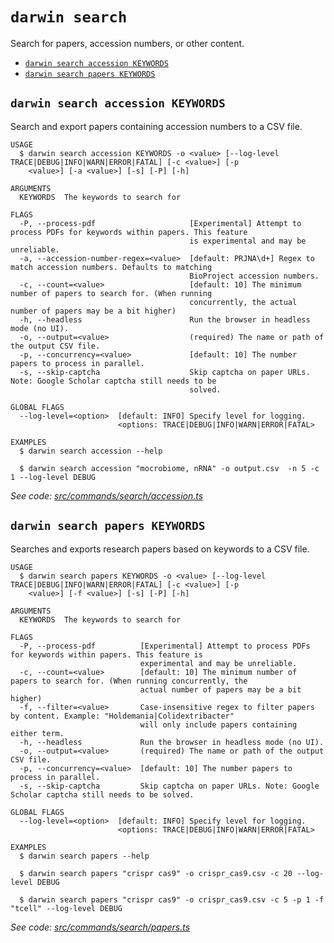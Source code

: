 `darwin search`
===============

Search for papers, accession numbers, or other content.

* [`darwin search accession KEYWORDS`](#darwin-search-accession-keywords)
* [`darwin search papers KEYWORDS`](#darwin-search-papers-keywords)

## `darwin search accession KEYWORDS`

Search and export papers containing accession numbers to a CSV file.

```
USAGE
  $ darwin search accession KEYWORDS -o <value> [--log-level TRACE|DEBUG|INFO|WARN|ERROR|FATAL] [-c <value>] [-p
    <value>] [-a <value>] [-s] [-P] [-h]

ARGUMENTS
  KEYWORDS  The keywords to search for

FLAGS
  -P, --process-pdf                     [Experimental] Attempt to process PDFs for keywords within papers. This feature
                                        is experimental and may be unreliable.
  -a, --accession-number-regex=<value>  [default: PRJNA\d+] Regex to match accession numbers. Defaults to matching
                                        BioProject accession numbers.
  -c, --count=<value>                   [default: 10] The minimum number of papers to search for. (When running
                                        concurrently, the actual number of papers may be a bit higher)
  -h, --headless                        Run the browser in headless mode (no UI).
  -o, --output=<value>                  (required) The name or path of the output CSV file.
  -p, --concurrency=<value>             [default: 10] The number papers to process in parallel.
  -s, --skip-captcha                    Skip captcha on paper URLs. Note: Google Scholar captcha still needs to be
                                        solved.

GLOBAL FLAGS
  --log-level=<option>  [default: INFO] Specify level for logging.
                        <options: TRACE|DEBUG|INFO|WARN|ERROR|FATAL>

EXAMPLES
  $ darwin search accession --help

  $ darwin search accession "mocrobiome, nRNA" -o output.csv  -n 5 -c 1 --log-level DEBUG
```

_See code: [src/commands/search/accession.ts](https://github.com/rpidanny/darwin/blob/v1.19.0/src/commands/search/accession.ts)_

## `darwin search papers KEYWORDS`

Searches and exports research papers based on keywords to a CSV file.

```
USAGE
  $ darwin search papers KEYWORDS -o <value> [--log-level TRACE|DEBUG|INFO|WARN|ERROR|FATAL] [-c <value>] [-p
    <value>] [-f <value>] [-s] [-P] [-h]

ARGUMENTS
  KEYWORDS  The keywords to search for

FLAGS
  -P, --process-pdf          [Experimental] Attempt to process PDFs for keywords within papers. This feature is
                             experimental and may be unreliable.
  -c, --count=<value>        [default: 10] The minimum number of papers to search for. (When running concurrently, the
                             actual number of papers may be a bit higher)
  -f, --filter=<value>       Case-insensitive regex to filter papers by content. Example: "Holdemania|Colidextribacter"
                             will only include papers containing either term.
  -h, --headless             Run the browser in headless mode (no UI).
  -o, --output=<value>       (required) The name or path of the output CSV file.
  -p, --concurrency=<value>  [default: 10] The number papers to process in parallel.
  -s, --skip-captcha         Skip captcha on paper URLs. Note: Google Scholar captcha still needs to be solved.

GLOBAL FLAGS
  --log-level=<option>  [default: INFO] Specify level for logging.
                        <options: TRACE|DEBUG|INFO|WARN|ERROR|FATAL>

EXAMPLES
  $ darwin search papers --help

  $ darwin search papers "crispr cas9" -o crispr_cas9.csv -c 20 --log-level DEBUG

  $ darwin search papers "crispr cas9" -o crispr_cas9.csv -c 5 -p 1 -f "tcell" --log-level DEBUG
```

_See code: [src/commands/search/papers.ts](https://github.com/rpidanny/darwin/blob/v1.19.0/src/commands/search/papers.ts)_
